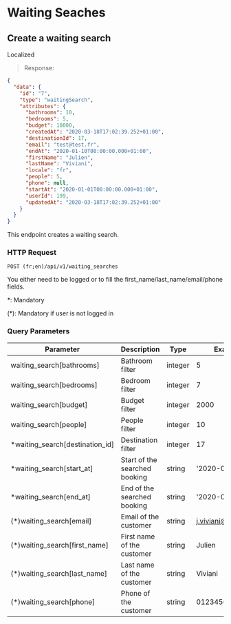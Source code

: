 # Waiting Seaches

## Create a waiting search
<span class='badge badge-green'>Localized</span>

> Response:

```json
{
  "data": {
    "id": "7",
    "type": "waitingSearch",
    "attributes": {
      "bathrooms": 10,
      "bedrooms": 5,
      "budget": 10000,
      "createdAt": "2020-03-18T17:02:39.252+01:00",
      "destinationId": 17,
      "email": "test@test.fr",
      "endAt": "2020-01-10T00:00:00.000+01:00",
      "firstName": "Julien",
      "lastName": "Viviani",
      "locale": "fr",
      "people": 5,
      "phone": null,
      "startAt": "2020-01-01T00:00:00.000+01:00",
      "userId": 199,
      "updatedAt": "2020-03-18T17:02:39.252+01:00"
    }
  }
}
```

This endpoint creates a waiting search.

### HTTP Request

`POST (fr;en)/api/v1/waiting_searches`

You either need to be logged or to fill the first_name/last_name/email/phone fields.

&ast;: Mandatory

(&ast;): Mandatory if user is not logged in

### Query Parameters

Parameter | Description | Type | Example
--------- | ----------- | ---- | -------
waiting_search[bathrooms] | Bathroom filter | integer | 5
waiting_search[bedrooms] | Bedroom filter | integer | 7
waiting_search[budget] | Budget filter | integer | 2000
waiting_search[people] | People filter | integer | 10
*waiting_search[destination_id] | Destination filter | integer | 17
*waiting_search[start_at] | Start of the searched booking | string | '2020-01-10'
*waiting_search[end_at] | End of the searched booking | string | '2020-01-20'
(*)waiting_search[email] | Email of the customer | string | j.viviani@gmail.com
(*)waiting_search[first_name] | First name of the customer | string | Julien
(*)waiting_search[last_name] | Last name of the customer | string | Viviani
(*)waiting_search[phone] | Phone of the customer | string | 0123456789

